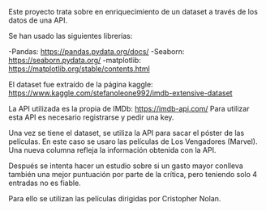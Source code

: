 Este proyecto trata sobre en enriquecimiento de un dataset a través de los datos de una API.

Se han usado las siguientes librerías:

-Pandas: https://pandas.pydata.org/docs/
-Seaborn: https://seaborn.pydata.org/
-matplotlib: https://matplotlib.org/stable/contents.html

El dataset fue extraído de la página kaggle: https://www.kaggle.com/stefanoleone992/imdb-extensive-dataset

La API utilizada es la propia de IMDb: https://imdb-api.com/
Para utilizar esta API es necesario registrarse y pedir una key.

Una vez se tiene el dataset, se utiliza la API para sacar el póster de las películas. En este caso se usaro las películas de Los Vengadores (Marvel).
Una nueva columna refleja la información obtenida con la API.

Después se intenta hacer un estudio sobre si un gasto mayor conlleva también una mejor puntuación por parte de la crítica, pero teniendo solo 4 entradas no es fiable.

Para ello se utilizan las películas dirigidas por Cristopher Nolan.